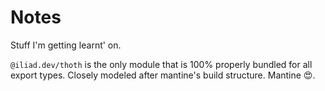 # Notes

Stuff I'm getting learnt' on.

`@iliad.dev/thoth` is the only module that is 100% properly bundled for all export types. Closely modeled after mantine's build structure. Mantine 😍.

